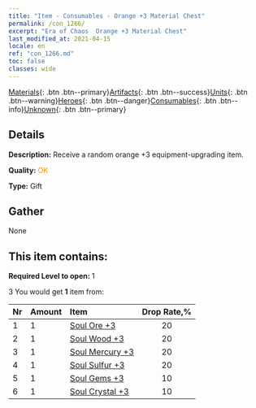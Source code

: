 ```yaml
---
title: "Item - Consumables - Orange +3 Material Chest"
permalink: /con_1266/
excerpt: "Era of Chaos  Orange +3 Material Chest"
last_modified_at: 2021-04-15
locale: en
ref: "con_1266.md"
toc: false
classes: wide
---
```

 [Materials](/Items/){: .btn .btn--primary}[Artifacts](/Items/Artifacts/){: .btn .btn--success}[Units](/Items/Units/){: .btn .btn--warning}[Heroes](/Items/Heroes/){: .btn .btn--danger}[Consumables](/Items/Consumables/){: .btn .btn--info}[Unknown](/Items/Unknown/){: .btn .btn--primary}

## Details
 **Description:** Receive a random orange +3 equipment-upgrading item.

 **Quality:** <span style="color: #FF8C00">OK</span>

 **Type:** Gift

## Gather

  None

## This item contains:

 **Required Level to open:** 1

 3 You would get **1** item  from:

  | Nr | Amount |     Item    | Drop Rate,% |
  |:---|:-------|:------------|:---------:|
  | 1 | 1 | [Soul Ore +3](/Items/mat_82/) | 20 | 
  | 2 | 1 | [Soul Wood +3](/Items/mat_83/) | 20 | 
  | 3 | 1 | [Soul Mercury +3](/Items/mat_84/) | 20 | 
  | 4 | 1 | [Soul Sulfur +3](/Items/mat_85/) | 20 | 
  | 5 | 1 | [Soul Gems +3](/Items/mat_86/) | 10 | 
  | 6 | 1 | [Soul Crystal +3](/Items/mat_87/) | 10 | 
